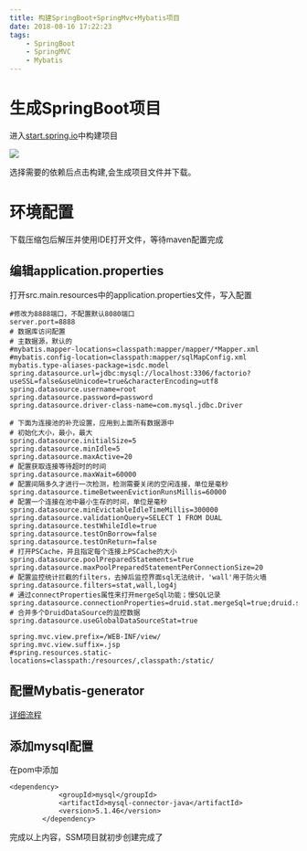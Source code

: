 ```yaml
---
title: 构建SpringBoot+SpringMvc+Mybatis项目
date: 2018-08-16 17:22:23
tags:	
	- SpringBoot
	- SpringMVC
	- Mybatis
---
```


# 生成SpringBoot项目

进入[start.spring.io](start.spring.io)中构建项目

![](https://user-images.githubusercontent.com/25349066/44201570-25faa500-a17c-11e8-951f-aeada712be99.png)

选择需要的依赖后点击构建,会生成项目文件并下载。

<!--*more*-->

# 环境配置

下载压缩包后解压并使用IDE打开文件，等待maven配置完成

## 编辑application.properties

打开src.main.resources中的application.properties文件，写入配置

```properties
#修改为8888端口，不配置默认8080端口
server.port=8888
# 数据库访问配置
# 主数据源，默认的
#mybatis.mapper-locations=classpath:mapper/mapper/*Mapper.xml
#mybatis.config-location=classpath:mapper/sqlMapConfig.xml
mybatis.type-aliases-package=isdc.model
spring.datasource.url=jdbc:mysql://localhost:3306/factorio?useSSL=false&useUnicode=true&characterEncoding=utf8
spring.datasource.username=root
spring.datasource.password=password
spring.datasource.driver-class-name=com.mysql.jdbc.Driver

# 下面为连接池的补充设置，应用到上面所有数据源中
# 初始化大小，最小，最大
spring.datasource.initialSize=5
spring.datasource.minIdle=5
spring.datasource.maxActive=20
# 配置获取连接等待超时的时间
spring.datasource.maxWait=60000
# 配置间隔多久才进行一次检测，检测需要关闭的空闲连接，单位是毫秒
spring.datasource.timeBetweenEvictionRunsMillis=60000
# 配置一个连接在池中最小生存的时间，单位是毫秒
spring.datasource.minEvictableIdleTimeMillis=300000
spring.datasource.validationQuery=SELECT 1 FROM DUAL
spring.datasource.testWhileIdle=true
spring.datasource.testOnBorrow=false
spring.datasource.testOnReturn=false
# 打开PSCache，并且指定每个连接上PSCache的大小
spring.datasource.poolPreparedStatements=true
spring.datasource.maxPoolPreparedStatementPerConnectionSize=20
# 配置监控统计拦截的filters，去掉后监控界面sql无法统计，'wall'用于防火墙
spring.datasource.filters=stat,wall,log4j
# 通过connectProperties属性来打开mergeSql功能；慢SQL记录
spring.datasource.connectionProperties=druid.stat.mergeSql=true;druid.stat.slowSqlMillis=5000
# 合并多个DruidDataSource的监控数据
spring.datasource.useGlobalDataSourceStat=true

spring.mvc.view.prefix=/WEB-INF/view/
spring.mvc.view.suffix=.jsp
#spring.resources.static-locations=classpath:/resources/,classpath:/static/
```

## 配置Mybatis-generator

[详细流程](https://www.arch1tect.cn/2018/08/16/mybatis-generator/)

## 添加mysql配置

在pom中添加 

```
<dependency>
            <groupId>mysql</groupId>
            <artifactId>mysql-connector-java</artifactId>
            <version>5.1.46</version>
        </dependency>
```

完成以上内容，SSM项目就初步创建完成了